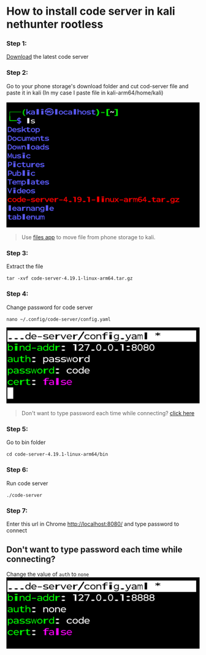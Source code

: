 # How to install code server in kali nethunter rootless

### Step 1: 
[Download](https://github.com/coder/code-server/releases/download/v4.19.1/code-server-4.19.1-linux-arm64.tar.gz) the latest code server

### Step 2:
Go to your phone storage's download folder and cut cod-server file and paste it in kali (In my case I paste file in kali-arm64/home/kali)
<br><br>
![](ls.png)

> Use [files app](https://play.google.com/store/apps/details?id=com.marc.files) to move file from phone storage to kali.

### Step 3:
Extract the file 
```linux
tar -xvf code-server-4.19.1-linux-arm64.tar.gz
```

### Step 4: 
Change password for code server
```
nano ~/.config/code-server/config.yaml
```
![](pass.png)

> Don't want to type password each time while connecting? [click here](#don't-want-to-type-password-each-time-while-connecting)

### Step 5: 
Go to bin folder
```
cd code-server-4.19.1-linux-arm64/bin
```

### Step 6:
Run code server
```
./code-server
```
### Step 7:
Enter this url in Chrome
[http://localhost:8080/](http://localhost:8080/) and type password to connect 

## Don't want to type password each time while connecting?
Change the value of `auth` to `none`
![](none.png)
